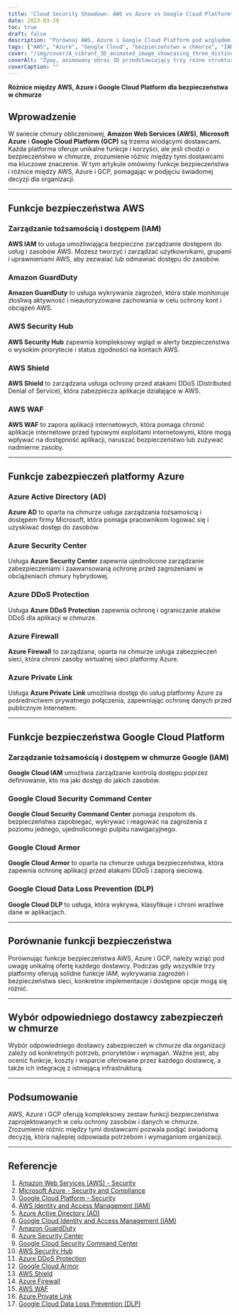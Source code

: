 ```yaml
---
title: "Cloud Security Showdown: AWS vs Azure vs Google Cloud Platform"
date: 2023-03-29
toc: true
draft: false
description: "Porównaj AWS, Azure i Google Cloud Platform pod względem bezpieczeństwa w chmurze i poznaj różnice, aby podjąć świadomą decyzję dla swojej organizacji."
tags: ["AWS", "Azure", "Google Cloud", "bezpieczeństwo w chmurze", "IAM", "GuardDuty", "Centrum bezpieczeństwa", "Centrum dowodzenia bezpieczeństwem", "Ochrona przed atakami DDoS", "Cloud Armor", "WAF", "Prywatne łącze", "DLP", "chmura obliczeniowa", "usługi w chmurze", "dostawcy chmury", "ochrona danych", "cyberbezpieczeństwo", "bezpieczeństwo infrastruktury"]
cover: "/img/cover/A_vibrant_3D_animated_image_showcasing_three_distinct_cloud.png"
coverAlt: "Żywy, animowany obraz 3D przedstawiający trzy różne struktury chmury reprezentujące AWS, Azure i Google Cloud Platform, z symbolami tarczy nałożonymi na każdą chmurę, aby symbolizować ich oferty bezpieczeństwa."
coverCaption: ""
---
```


**Różnice między AWS, Azure i Google Cloud Platform dla bezpieczeństwa w chmurze**

## Wprowadzenie

W świecie chmury obliczeniowej, **Amazon Web Services (AWS)**, **Microsoft Azure** i **Google Cloud Platform (GCP)** są trzema wiodącymi dostawcami. Każda platforma oferuje unikalne funkcje i korzyści, ale jeśli chodzi o bezpieczeństwo w chmurze, zrozumienie różnic między tymi dostawcami ma kluczowe znaczenie. W tym artykule omówimy funkcje bezpieczeństwa i różnice między AWS, Azure i GCP, pomagając w podjęciu świadomej decyzji dla organizacji.

______

## Funkcje bezpieczeństwa AWS

### Zarządzanie tożsamością i dostępem (IAM)

**AWS IAM** to usługa umożliwiająca bezpieczne zarządzanie dostępem do usług i zasobów AWS. Możesz tworzyć i zarządzać użytkownikami, grupami i uprawnieniami AWS, aby zezwalać lub odmawiać dostępu do zasobów.

### Amazon GuardDuty

**Amazon GuardDuty** to usługa wykrywania zagrożeń, która stale monitoruje złośliwą aktywność i nieautoryzowane zachowania w celu ochrony kont i obciążeń AWS.

### AWS Security Hub

**AWS Security Hub** zapewnia kompleksowy wgląd w alerty bezpieczeństwa o wysokim priorytecie i status zgodności na kontach AWS.

### AWS Shield

**AWS Shield** to zarządzana usługa ochrony przed atakami DDoS (Distributed Denial of Service), która zabezpiecza aplikacje działające w AWS.

### AWS WAF

**AWS WAF** to zapora aplikacji internetowych, która pomaga chronić aplikacje internetowe przed typowymi exploitami internetowymi, które mogą wpływać na dostępność aplikacji, naruszać bezpieczeństwo lub zużywać nadmierne zasoby.

______

## Funkcje zabezpieczeń platformy Azure

### Azure Active Directory (AD)

**Azure AD** to oparta na chmurze usługa zarządzania tożsamością i dostępem firmy Microsoft, która pomaga pracownikom logować się i uzyskiwać dostęp do zasobów.

### Azure Security Center

Usługa **Azure Security Center** zapewnia ujednolicone zarządzanie zabezpieczeniami i zaawansowaną ochronę przed zagrożeniami w obciążeniach chmury hybrydowej.

### Azure DDoS Protection

Usługa **Azure DDoS Protection** zapewnia ochronę i ograniczanie ataków DDoS dla aplikacji w chmurze.

### Azure Firewall

**Azure Firewall** to zarządzana, oparta na chmurze usługa zabezpieczeń sieci, która chroni zasoby wirtualnej sieci platformy Azure.

### Azure Private Link

Usługa **Azure Private Link** umożliwia dostęp do usług platformy Azure za pośrednictwem prywatnego połączenia, zapewniając ochronę danych przed publicznym Internetem.

______

## Funkcje bezpieczeństwa Google Cloud Platform

### Zarządzanie tożsamością i dostępem w chmurze Google (IAM)

**Google Cloud IAM** umożliwia zarządzanie kontrolą dostępu poprzez definiowanie, kto ma jaki dostęp do jakich zasobów.

### Google Cloud Security Command Center

**Google Cloud Security Command Center** pomaga zespołom ds. bezpieczeństwa zapobiegać, wykrywać i reagować na zagrożenia z poziomu jednego, ujednoliconego pulpitu nawigacyjnego.

### Google Cloud Armor

**Google Cloud Armor** to oparta na chmurze usługa bezpieczeństwa, która zapewnia ochronę aplikacji przed atakami DDoS i zaporą sieciową.

### Google Cloud Data Loss Prevention (DLP)

**Google Cloud DLP** to usługa, która wykrywa, klasyfikuje i chroni wrażliwe dane w aplikacjach.

______

## Porównanie funkcji bezpieczeństwa

Porównując funkcje bezpieczeństwa AWS, Azure i GCP, należy wziąć pod uwagę unikalną ofertę każdego dostawcy. Podczas gdy wszystkie trzy platformy oferują solidne funkcje IAM, wykrywania zagrożeń i bezpieczeństwa sieci, konkretne implementacje i dostępne opcje mogą się różnić.

______

## Wybór odpowiedniego dostawcy zabezpieczeń w chmurze

Wybór odpowiedniego dostawcy zabezpieczeń w chmurze dla organizacji zależy od konkretnych potrzeb, priorytetów i wymagań. Ważne jest, aby ocenić funkcje, koszty i wsparcie oferowane przez każdego dostawcę, a także ich integrację z istniejącą infrastrukturą.

______

## Podsumowanie

AWS, Azure i GCP oferują kompleksowy zestaw funkcji bezpieczeństwa zaprojektowanych w celu ochrony zasobów i danych w chmurze. Zrozumienie różnic między tymi dostawcami pozwala podjąć świadomą decyzję, która najlepiej odpowiada potrzebom i wymaganiom organizacji.

______

## Referencje

1. [Amazon Web Services (AWS) - Security](https://aws.amazon.com/security/)
2. [Microsoft Azure - Security and Compliance](https://azure.microsoft.com/en-us/overview/security/)
3. [Google Cloud Platform - Security](https://cloud.google.com/security)
4. [AWS Identity and Access Management (IAM)](https://aws.amazon.com/iam/)
5. [Azure Active Directory (AD)](https://azure.microsoft.com/en-us/services/active-directory/)
6. [Google Cloud Identity and Access Management (IAM)](https://cloud.google.com/iam)
7. [Amazon GuardDuty](https://aws.amazon.com/guardduty/)
8. [Azure Security Center](https://azure.microsoft.com/en-us/services/security-center/)
9. [Google Cloud Security Command Center](https://cloud.google.com/security-command-center)
10. [AWS Security Hub](https://aws.amazon.com/security-hub/)
11. [Azure DDoS Protection](https://azure.microsoft.com/en-us/services/ddos-protection/)
12. [Google Cloud Armor](https://cloud.google.com/armor)
13. [AWS Shield](https://aws.amazon.com/shield/)
14. [Azure Firewall](https://azure.microsoft.com/en-us/services/azure-firewall/)
15. [AWS WAF](https://aws.amazon.com/waf/)
16. [Azure Private Link](https://azure.microsoft.com/en-us/services/private-link/)
17. [Google Cloud Data Loss Prevention (DLP)](https://cloud.google.com/dlp)


